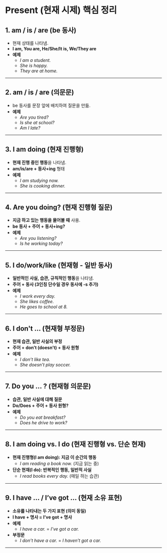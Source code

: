 # **Present (현재 시제) 핵심 정리**

## **1. am / is / are (be 동사)**

- 현재 상태를 나타냄.
- **I am, You are, He/She/It is, We/They are**
- **예제**
  - _I am a student._
  - _She is happy._
  - _They are at home._

---

## **2. am / is / are (의문문)**

- be 동사를 문장 앞에 배치하여 질문을 만듦.
- **예제**
  - _Are you tired?_
  - _Is she at school?_
  - _Am I late?_

---

## **3. I am doing (현재 진행형)**

- **현재 진행 중인 행동**을 나타냄.
- **am/is/are + 동사+ing** 형태
- **예제**
  - _I am studying now._
  - _She is cooking dinner._

---

## **4. Are you doing? (현재 진행형 질문)**

- **지금 하고 있는 행동을 물어볼 때** 사용.
- **be 동사 + 주어 + 동사+ing?**
- **예제**
  - _Are you listening?_
  - _Is he working today?_

---

## **5. I do/work/like (현재형 - 일반 동사)**

- **일반적인 사실, 습관, 규칙적인 행동**을 나타냄.
- **주어 + 동사 (3인칭 단수일 경우 동사에 -s 추가)**
- **예제**
  - _I work every day._
  - _She likes coffee._
  - _He goes to school at 8._

---

## **6. I don't ... (현재형 부정문)**

- **현재 습관, 일반 사실의 부정**
- **주어 + don’t (doesn’t) + 동사 원형**
- **예제**
  - _I don’t like tea._
  - _She doesn’t play soccer._

---

## **7. Do you ... ? (현재형 의문문)**

- **습관, 일반 사실에 대해 질문**
- **Do/Does + 주어 + 동사 원형?**
- **예제**
  - _Do you eat breakfast?_
  - _Does he drive to work?_

---

## **8. I am doing vs. I do (현재 진행형 vs. 단순 현재)**

- **현재 진행형(I am doing): 지금 이 순간의 행동**
  - _I am reading a book now._ (지금 읽는 중)
- **단순 현재(I do): 반복적인 행동, 일반적 사실**
  - _I read books every day._ (매일 하는 습관)

---

## **9. I have ... / I’ve got ... (현재 소유 표현)**

- **소유를 나타내는 두 가지 표현 (의미 동일)**
- **I have + 명사 = I’ve got + 명사**
- **예제**
  - _I have a car._ = _I’ve got a car._
- **부정문**
  - _I don’t have a car._ = _I haven’t got a car._

---
